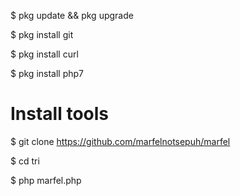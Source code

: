 $ pkg update && pkg upgrade

$ pkg install git

$ pkg install curl

$ pkg install php7

# Install tools
$ git clone https://github.com/marfelnotsepuh/marfel

$ cd tri

$ php marfel.php










